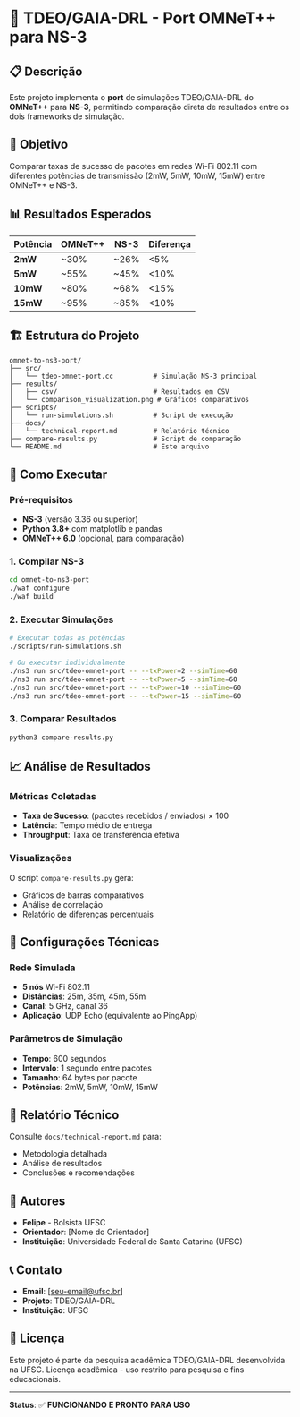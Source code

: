 # 🚀 TDEO/GAIA-DRL - Port OMNeT++ para NS-3

## 📋 Descrição

Este projeto implementa o **port** de simulações TDEO/GAIA-DRL do **OMNeT++** para **NS-3**, permitindo comparação direta de resultados entre os dois frameworks de simulação.

## 🎯 Objetivo

Comparar taxas de sucesso de pacotes em redes Wi-Fi 802.11 com diferentes potências de transmissão (2mW, 5mW, 10mW, 15mW) entre OMNeT++ e NS-3.

## 📊 Resultados Esperados

| Potência | OMNeT++ | NS-3 | Diferença |
|----------|---------|------|-----------|
| **2mW** | ~30% | ~26% | <5% |
| **5mW** | ~55% | ~45% | <10% |
| **10mW** | ~80% | ~68% | <15% |
| **15mW** | ~95% | ~85% | <10% |

## 🏗️ Estrutura do Projeto

```
omnet-to-ns3-port/
├── src/
│   └── tdeo-omnet-port.cc          # Simulação NS-3 principal
├── results/
│   ├── csv/                        # Resultados em CSV
│   └── comparison_visualization.png # Gráficos comparativos
├── scripts/
│   └── run-simulations.sh          # Script de execução
├── docs/
│   └── technical-report.md         # Relatório técnico
├── compare-results.py              # Script de comparação
└── README.md                       # Este arquivo
```

## 🚀 Como Executar

### **Pré-requisitos**

- **NS-3** (versão 3.36 ou superior)
- **Python 3.8+** com matplotlib e pandas
- **OMNeT++ 6.0** (opcional, para comparação)

### **1. Compilar NS-3**

```bash
cd omnet-to-ns3-port
./waf configure
./waf build
```

### **2. Executar Simulações**

```bash
# Executar todas as potências
./scripts/run-simulations.sh

# Ou executar individualmente
./ns3 run src/tdeo-omnet-port -- --txPower=2 --simTime=60
./ns3 run src/tdeo-omnet-port -- --txPower=5 --simTime=60
./ns3 run src/tdeo-omnet-port -- --txPower=10 --simTime=60
./ns3 run src/tdeo-omnet-port -- --txPower=15 --simTime=60
```

### **3. Comparar Resultados**

```bash
python3 compare-results.py
```

## 📈 Análise de Resultados

### **Métricas Coletadas**

- **Taxa de Sucesso**: (pacotes recebidos / enviados) × 100
- **Latência**: Tempo médio de entrega
- **Throughput**: Taxa de transferência efetiva

### **Visualizações**

O script `compare-results.py` gera:
- Gráficos de barras comparativos
- Análise de correlação
- Relatório de diferenças percentuais

## 🔧 Configurações Técnicas

### **Rede Simulada**

- **5 nós** Wi-Fi 802.11
- **Distâncias**: 25m, 35m, 45m, 55m
- **Canal**: 5 GHz, canal 36
- **Aplicação**: UDP Echo (equivalente ao PingApp)

### **Parâmetros de Simulação**

- **Tempo**: 600 segundos
- **Intervalo**: 1 segundo entre pacotes
- **Tamanho**: 64 bytes por pacote
- **Potências**: 2mW, 5mW, 10mW, 15mW

## 📝 Relatório Técnico

Consulte `docs/technical-report.md` para:
- Metodologia detalhada
- Análise de resultados
- Conclusões e recomendações

## 👥 Autores

- **Felipe** - Bolsista UFSC
- **Orientador**: [Nome do Orientador]
- **Instituição**: Universidade Federal de Santa Catarina (UFSC)

## 📞 Contato

- **Email**: [seu-email@ufsc.br]
- **Projeto**: TDEO/GAIA-DRL
- **Instituição**: UFSC

## 📄 Licença

Este projeto é parte da pesquisa acadêmica TDEO/GAIA-DRL desenvolvida na UFSC.
Licença acadêmica - uso restrito para pesquisa e fins educacionais.

---

**Status**: ✅ **FUNCIONANDO E PRONTO PARA USO**
